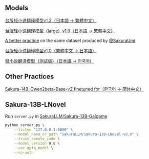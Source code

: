 ## Models
[台版轻小说翻译模型v1.2（日本語 → 繁體中文）](https://drive.google.com/file/d/1eUh7J6WOEujLrQSBO1gV6tpbLMvzIkRF/view?usp=sharing)

[台版轻小说翻译模型（large）v1.0（日本語 → 繁體中文）](https://huggingface.co/CjangCjengh/NMT-ja2zh_2)

[A better practice](https://huggingface.co/sakuraumi/Sakura-13B-Galgame) on the same dataset produced by [@SakuraUmi](https://github.com/pipixia244)

[台版轻小说翻译模型v1.0（繁體中文 → 日本語）](https://drive.google.com/file/d/1PJRP5ucEeicvc-p7cXwaTWOU3mU4ozXt/view?usp=sharing)

[轻小说翻译模型（测试版）（日本語 → 한국어）](https://drive.google.com/file/d/1-wvmBLPzqbUM9iECAoWkBUJtVIp27GFm/view?usp=sharing)

## Other Practices

[Sakura-14B-Qwen2beta-Base-v2 finetuned for（한국어 → 简体中文）](https://huggingface.co/CjangCjengh/LN-Korean-14B-v0.2)

## Sakura-13B-LNovel
Run `server.py` in [SakuraLLM/Sakura-13B-Galgame](https://github.com/SakuraLLM/Sakura-13B-Galgame/tree/dev_server)
```sh
python server.py \
    --listen "127.0.0.1:5000" \
    --model_name_or_path "SakuraLLM/Sakura-13B-LNovel-v0.8" \
    --trust_remote_code \
    --model_version 0.8 \
    --use_gptq_model \
    --no-auth
```
